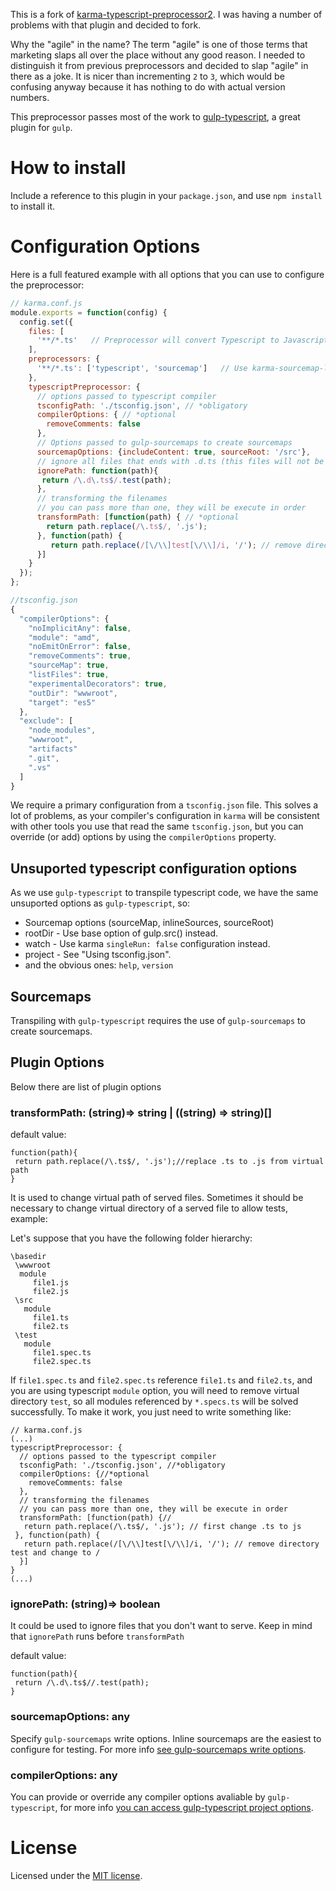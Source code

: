 This is a fork of
[karma-typescript-preprocessor2](https://github.com/klaygomes/karma-typescript-preprocessor2). I
was having a number of problems with that plugin and decided to fork.

Why the "agile" in the name? The term "agile" is one of those terms that
marketing slaps all over the place without any good reason. I needed to
distinguish it from previous preprocessors and decided to slap "agile" in there
as a joke. It is nicer than incrementing ``2`` to ``3``, which would be
confusing anyway because it has nothing to do with actual version numbers.

This preprocessor passes most of the work to
[gulp-typescript](https://www.npmjs.com/package/gulp-typescript), a great plugin
for ``gulp``.

# How to install

Include a reference to this plugin in your ``package.json``, and use ``npm
install`` to install it.

# Configuration Options

Here is a full featured example with all options that you can use to configure
the preprocessor:

```javascript
// karma.conf.js
module.exports = function(config) {
  config.set({
    files: [
      '**/*.ts'   // Preprocessor will convert Typescript to Javascript
    ],
    preprocessors: {
      '**/*.ts': ['typescript', 'sourcemap']   // Use karma-sourcemap-loader
    },
    typescriptPreprocessor: {
      // options passed to typescript compiler
      tsconfigPath: './tsconfig.json', // *obligatory
      compilerOptions: { // *optional
        removeComments: false
      },
      // Options passed to gulp-sourcemaps to create sourcemaps
      sourcemapOptions: {includeContent: true, sourceRoot: '/src'},
      // ignore all files that ends with .d.ts (this files will not be served)
      ignorePath: function(path){
       return /\.d\.ts$/.test(path);
      },
      // transforming the filenames
      // you can pass more than one, they will be execute in order
      transformPath: [function(path) { // *optional
        return path.replace(/\.ts$/, '.js');
      }, function(path) {
         return path.replace(/[\/\\]test[\/\\]/i, '/'); // remove directory test and change to /
      }]
    }
  });
};
```

```javascript
//tsconfig.json
{
  "compilerOptions": {
    "noImplicitAny": false,
    "module": "amd",
    "noEmitOnError": false,
    "removeComments": true,
    "sourceMap": true,
    "listFiles": true,
    "experimentalDecorators": true,
    "outDir": "wwwroot",
    "target": "es5"
  },
  "exclude": [
    "node_modules",
    "wwwroot",
    "artifacts"
    ".git",
    ".vs"
  ]
}
```

We require a primary configuration from a ``tsconfig.json`` file. This solves a
lot of problems, as your compiler's configuration in ``karma`` will be
consistent with other tools you use that read the same ``tsconfig.json``, but
you can override (or add) options by using the ``compilerOptions`` property.

## Unsuported typescript configuration options

As we use ``gulp-typescript`` to transpile typescript code, we have the same
unsuported options as ``gulp-typescript``, so:

 - Sourcemap options (sourceMap, inlineSources, sourceRoot)
 - rootDir - Use base option of gulp.src() instead.
 - watch - Use karma ``singleRun: false`` configuration instead.
 - project - See "Using tsconfig.json".
 - and the obvious ones: ``help``, ``version``

## Sourcemaps

Transpiling with ``gulp-typescript`` requires the use of ``gulp-sourcemaps`` to
create sourcemaps.

## Plugin Options

Below there are list of plugin options

### transformPath:  (string)=> string |  ((string) => string)[]

default value:
```
function(path){
 return path.replace(/\.ts$/, '.js');//replace .ts to .js from virtual path
}

```

It is used to change virtual path of served files. Sometimes it should be
necessary to change virtual directory of a served file to allow tests, example:

Let's suppose that you have the following folder hierarchy:

```
\basedir
 \wwwroot
  module
     file1.js
     file2.js
 \src
   module
     file1.ts
     file2.ts
 \test
   module
     file1.spec.ts
     file2.spec.ts
```

If ``file1.spec.ts`` and ``file2.spec.ts`` reference ``file1.ts`` and
``file2.ts``, and you are using typescript ``module`` option, you will need to
remove virtual directory ``test``, so all modules referenced by ``*.specs.ts``
will be solved successfully. To make it work, you just need to write something
like:

```
// karma.conf.js
(...)
typescriptPreprocessor: {
  // options passed to the typescript compiler
  tsconfigPath: './tsconfig.json', //*obligatory
  compilerOptions: {//*optional
    removeComments: false
  },
  // transforming the filenames
  // you can pass more than one, they will be execute in order
  transformPath: [function(path) {//
   return path.replace(/\.ts$/, '.js'); // first change .ts to js
 }, function(path) {
   return path.replace(/[\/\\]test[\/\\]/i, '/'); // remove directory test and change to /
  }]
}
(...)
```

### ignorePath: (string)=> boolean

It could be used to ignore files that you don't want to serve. Keep in mind that
``ignorePath`` runs before ``transformPath``

default value:
```
function(path){
 return /\.d\.ts$//.test(path);
}

```

### sourcemapOptions: any

Specify ``gulp-sourcemaps`` write options. Inline sourcemaps are the easiest to
configure for testing. For more info [see gulp-sourcemaps write
options](https://www.npmjs.com/package/gulp-sourcemaps).

### compilerOptions: any

You can provide or override any compiler options avaliable by
``gulp-typescript``, for more info
[you can access gulp-typescript project options](https://github.com/ivogabe/gulp-typescript#options).

# License

Licensed under the [MIT license](https://github.com/lddubea/karma-typescript-agile-preprocessor/blob/master/LICENSE).
